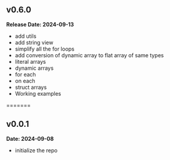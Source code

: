 ## v0.6.0

**Release Date: 2024-09-13**

- add utils
- add string view
- simplify all the for loops
- add conversion of dynamic array to flat array of same types
- literal arrays
- dynamic arrays
- for each
- on each
- struct arrays
- Working examples

=======

## v0.0.1

**Date: 2024-09-08**

- initialize the repo
